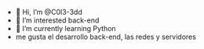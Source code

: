 - 👋 Hi, I’m @C0l3-3dd
- 👀 I’m interested back-end
- 🌱 I’m currently learning Python
- me gusta el desarrollo back-end, las redes y servidores


<!---
C0l3-3dd/C0l3-3dd is a ✨ special ✨ repository because its `README.md` (this file) appears on your GitHub profile.
You can click the Preview link to take a look at your changes.
--->
